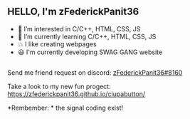 HELLO, I'm zFederickPanit36
--
- 👀 I’m interested in C/C++, HTML, CSS, JS
- 🌱 I’m currently learning C/C++, HTML, CSS, JS
- 💥 I like creating webpages
- 😃 I'm currently developing SWAG GANG website
## 
Send me friend request on discord: [zFederickPanit36#8160]()

Take a look to my new fun progect: https://zfederickpanit36.github.io/ciupabutton/

*Rembember: * the signal coding exist!
